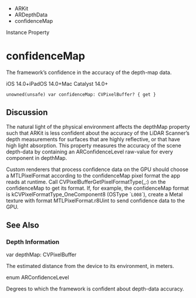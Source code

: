 

- ARKit
- ARDepthData
-  confidenceMap 

Instance Property

# confidenceMap

The framework’s confidence in the accuracy of the depth-map data.

iOS 14.0+iPadOS 14.0+Mac Catalyst 14.0+

``` source
unowned(unsafe) var confidenceMap: CVPixelBuffer? { get }
```

## Discussion

The natural light of the physical environment affects the depthMap property such that ARKit is less confident about the accuracy of the LiDAR Scanner’s depth measurements for surfaces that are highly reflective, or that have high light absorption. This property measures the accuracy of the scene depth-data by containing an ARConfidenceLevel raw-value for every component in depthMap.

Custom renderers that process confidence data on the GPU should choose a MTLPixelFormat according to the confidenceMap pixel format the app reads at runtime. Call CVPixelBufferGetPixelFormatType(_:) on the confidenceMap to get its format. If, for example, the confidenceMap format is kCVPixelFormatType_OneComponent8 (OSType \``L008`\`), create a Metal texture with format MTLPixelFormat.r8Uint to send confidence data to the GPU.

## See Also

### Depth Information

var depthMap: CVPixelBuffer

The estimated distance from the device to its environment, in meters.

enum ARConfidenceLevel

Degrees to which the framework is confident about depth-data accuracy.

